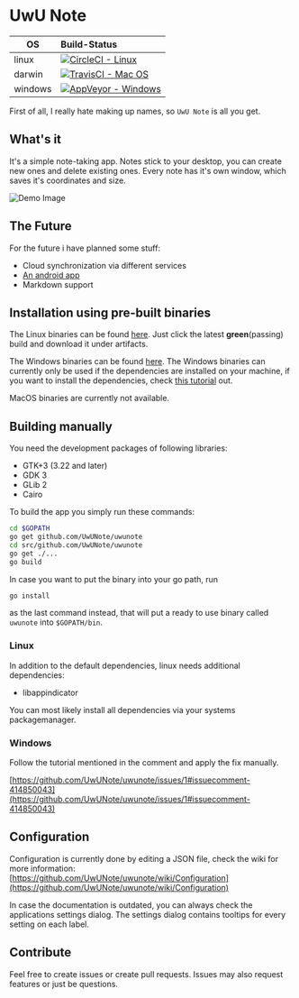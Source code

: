 # UwU Note

| OS | Build-Status |
| - |:- |
| linux | [![CircleCI - Linux](https://circleci.com/gh/UwUNote/uwunote/tree/master.svg?style=svg)](https://circleci.com/gh/UwUNote/uwunote/tree/master) |
| darwin | [![TravisCI - Mac OS](https://travis-ci.org/UwUNote/uwunote.svg?branch=master)](https://travis-ci.org/UwUNote/uwunote) |
| windows | [![AppVeyor - Windows](https://ci.appveyor.com/api/projects/status/7e3yaftwricytyj5/branch/master?svg=true)](https://ci.appveyor.com/project/Bios-Marcel/uwunote/branch/master) |

First of all, I really hate making up names, so `UwU Note` is all you get.

## What's it

It's a simple note-taking app. Notes stick to your desktop, you can create new ones and delete existing ones.
Every note has it's own window, which saves it's coordinates and size.

![Demo Image](https://i.imgur.com/tM3fhoK.jpg)

## The Future

For the future i have planned some stuff:

* Cloud synchronization via different services
* [An android app](https://github.com/UwUNote/uwunote-android)
* Markdown support

## Installation using pre-built binaries

The Linux binaries can be found [here](https://circleci.com/gh/UwUNote/uwunote/). Just click the latest **green**(passing) build and download it under artifacts.

The Windows binaries can be found [here](https://ci.appveyor.com/project/Bios-Marcel/uwunote/branch/master/artifacts). The Windows binaries can currently only be used if the dependencies are installed on your machine, if you want to install the dependencies, check [this tutorial](https://gianlucacosta.info/go-gui-apps-on-windows) out.

MacOS binaries are currently not available.

## Building manually

You need the development packages of following libraries:

* GTK+3 (3.22 and later)
* GDK 3
* GLib 2
* Cairo

To build the app you simply run these commands:

```bash
cd $GOPATH
go get github.com/UwUNote/uwunote
cd src/github.com/UwUNote/uwunote
go get ./...
go build
```

In case you want to put the binary into your go path, run

```bash
go install
```

as the last command instead, that will put a ready to use binary called `uwunote` into `$GOPATH/bin`.

### Linux

In addition to the default dependencies, linux needs additional dependencies:

* libappindicator

You can most likely install all dependencies via your systems packagemanager.

### Windows

Follow the tutorial mentioned in the comment and apply the fix manually.

[https://github.com/UwUNote/uwunote/issues/1#issuecomment-414850043](https://github.com/UwUNote/uwunote/issues/1#issuecomment-414850043)

## Configuration

Configuration is currently done by editing a JSON file, check the wiki for more information:
[https://github.com/UwUNote/uwunote/wiki/Configuration](https://github.com/UwUNote/uwunote/wiki/Configuration)

In case the documentation is outdated, you can always check the applications settings dialog. The settings dialog contains tooltips for every setting on each label.

## Contribute

Feel free to create issues or create pull requests. Issues may also request features or just be questions.